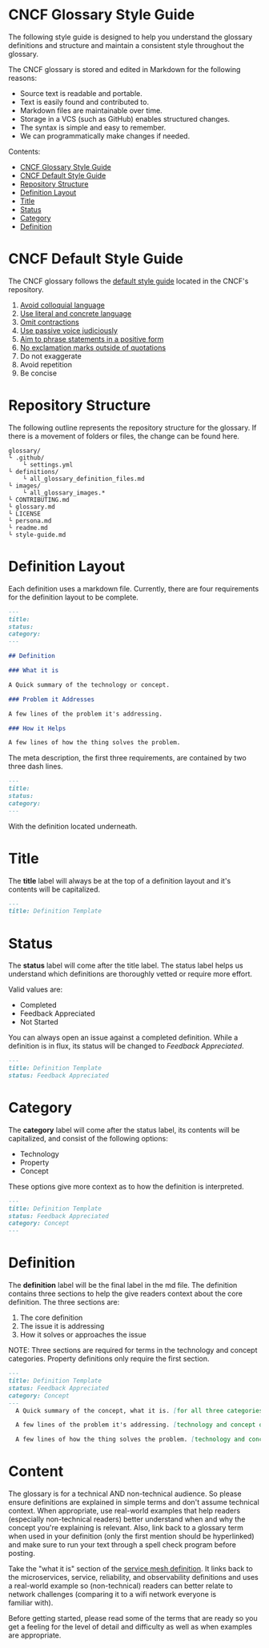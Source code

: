 # CNCF Glossary Style Guide 

The following style guide is designed to help you understand the glossary definitions and structure and maintain a consistent style throughout the glossary.

The CNCF glossary is stored and edited in Markdown for the following reasons:

- Source text is readable and portable.
- Text is easily found and contributed to.
- Markdown files are maintainable over time.
- Storage in a VCS (such as GitHub) enables structured changes.
- The syntax is simple and easy to remember.
- We can programmatically make changes if needed.

Contents:

- [CNCF Glossary Style Guide](#cncf-glossary-style-guide)
- [CNCF Default Style Guide](#cncf-default-style-guide)
- [Repository Structure](#repository-structure)
- [Definition Layout](#definition-layout)
- [Title](#title)
- [Status](#status)
- [Category](#category)
- [Definition](#definition)

# CNCF Default Style Guide

The CNCF glossary follows the [default style guide](https://github.com/cncf/foundation/blob/master/style-guide.md) located in the CNCF's repository. 


1. [Avoid colloquial language](https://en.wikipedia.org/wiki/Colloquialism)
2. [Use literal and concrete language](http://guidetogrammar.org/grammar/composition/abstract.htm)
3. [Omit contractions](https://en.wikipedia.org/wiki/Contraction_(grammar))
4. [Use passive voice judiciously](https://www.ef.com/ca/english-resources/english-grammar/passive-voice/)
5. [Aim to phrase statements in a positive form](https://examples.yourdictionary.com/positive-sentence-examples.html) 
6. [No exclamation marks outside of quotations](https://www.grammarly.com/blog/exclamation-mark/)
7. Do not exaggerate
8. Avoid repetition
9. Be concise

# Repository Structure

The following outline represents the repository structure for the glossary. If there is a movement of folders or files, the change can be found here.

```shell
glossary/
└ .github/
    └ settings.yml
└ definitions/
    └ all_glossary_definition_files.md
└ images/
    └ all_glossary_images.*
└ CONTRIBUTING.md
└ glossary.md
└ LICENSE
└ persona.md
└ readme.md
└ style-guide.md
```

# Definition Layout

Each definition uses a markdown file. Currently, there are four requirements for the definition layout to be complete.

```md
---
title: 
status: 
category: 
---

## Definition

### What it is

A Quick summary of the technology or concept.

### Problem it Addresses 

A few lines of the problem it's addressing.

### How it Helps

A few lines of how the thing solves the problem.
```

The meta description, the first three requirements, are contained by two three dash lines.

```md
---
title: 
status: 
category: 
---
```

With the definition located underneath.

# Title

The **title** label will always be at the top of a definition layout and it's contents will be capitalized. 

```md
---
title: Definition Template
```

# Status

The **status** label will come after the title label. The status label helps us understand which definitions are thoroughly vetted or require more effort.

Valid values are: 

- Completed
- Feedback Appreciated 
- Not Started

You can always open an issue against a completed definition. While a definition is in flux, its status will be changed to *Feedback Appreciated*.

```md
---
title: Definition Template
status: Feedback Appreciated
```

# Category

The **category** label will come after the status label, its contents will be capitalized, and consist of the following options:

- Technology
- Property
- Concept

These options give more context as to how the definition is interpreted. 

```md
---
title: Definition Template
status: Feedback Appreciated
category: Concept
---
```

# Definition

The **definition** label will be the final label in the md file. The definition contains three sections to help the give readers context about the core definition. The three sections are:

1. The core definition 
2. The issue it is addressing
3. How it solves or approaches the issue

NOTE: Three sections are required for terms in the technology and concept categories. Property definitions only require the first section. 

```md
---
title: Definition Template
status: Feedback Appreciated
category: Concept
---
  A Quick summary of the concept, what it is. [for all three categories]

  A few lines of the problem it's addressing. [technology and concept only]

  A few lines of how the thing solves the problem. [technology and concept only]
```

# Content

The glossary is for a technical AND non-technical audience. So please ensure definitions are explained in simple terms and don't assume technical context. When appropriate, use real-world examples that help readers (especially non-technical readers) better understand when and why the concept you're explaining is relevant. Also, link back to a glossary term when used in your definition (only the first mention should be hyperlinked) and make sure to run your text through a spell check program before posting.

Take the "what it is" section of the [service mesh definition](https://github.com/cncf/glossary/blob/main/definitions/service_mesh.md). It links back to the microservices, service, reliability, and observability definitions and uses a real-world example so (non-technical) readers can better relate to network challenges (comparing it to a wifi network everyone is familiar with).

Before getting started, please read some of the terms that are ready so you get a feeling for the level of detail and difficulty as well as when examples are appropriate.
